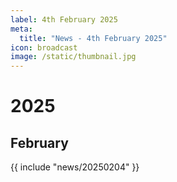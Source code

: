 ```yaml
---
label: 4th February 2025
meta:
  title: "News - 4th February 2025"
icon: broadcast
image: /static/thumbnail.jpg
---
```


# 2025
## February

{{ include "news/20250204" }}